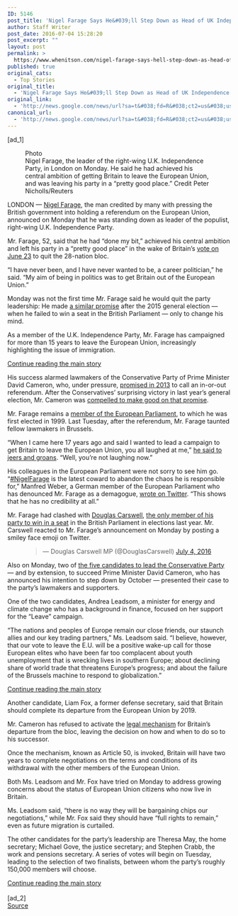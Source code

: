 ```yaml
---
ID: 5146
post_title: 'Nigel Farage Says He&#039;ll Step Down as Head of UK Independence Party &#8211; New York Times'
author: Staff Writer
post_date: 2016-07-04 15:28:20
post_excerpt: ""
layout: post
permalink: >
  https://www.whenitson.com/nigel-farage-says-hell-step-down-as-head-of-uk-independence-party-new-york-times/
published: true
original_cats:
  - Top Stories
original_title:
  - 'Nigel Farage Says He&#039;ll Step Down as Head of UK Independence Party - New York Times'
original_link:
  - 'http://news.google.com/news/url?sa=t&#038;fd=R&#038;ct2=us&#038;usg=AFQjCNGACn5hFn6NfuZ-syacUnVan30H1g&#038;clid=c3a7d30bb8a4878e06b80cf16b898331&#038;cid=52779148639155&#038;ei=k4B6V82UAZSChQH0xbnQCA&#038;url=http://www.nytimes.com/2016/07/05/world/europe/nigel-farage-ukip-brexit.html'
canonical_url:
  - 'http://news.google.com/news/url?sa=t&#038;fd=R&#038;ct2=us&#038;usg=AFQjCNGACn5hFn6NfuZ-syacUnVan30H1g&#038;clid=c3a7d30bb8a4878e06b80cf16b898331&#038;cid=52779148639155&#038;ei=k4B6V82UAZSChQH0xbnQCA&#038;url=http://www.nytimes.com/2016/07/05/world/europe/nigel-farage-ukip-brexit.html'
---
```

 [ad_1]
<br><div readability="137.81043150398">
        <figure id="media-100000004509303" class="media photo lede layout-large-horizontal" data-media-action="modal" itemprop="associatedMedia" itemscope="" itemid="https://static01.nyt.com/images/2016/07/05/world/05farage-web2/05farage-web2-master768.jpg" itemtype="http://schema.org/ImageObject" aria-label="media" role="group"><span class="visually-hidden">Photo</span>
    <div class="image">
            <img src="https://static01.nyt.com/images/2016/07/05/world/05farage-web2/05farage-web2-master768.jpg" alt="" class="media-viewer-candidate" data-mediaviewer-src="http://www.whenitson.com/wp-content/uploads/2016/07/Nigel-Farage-Says-He039ll-Step-Down-as-Head-of-UK-Independence-Party-New-York-Times.jpg" data-mediaviewer-caption="Nigel Farage, the leader of the right-wing U.K. Independence Party, in London on Monday. He said he had achieved his central ambition of getting Britain to leave the European Union, and was leaving his party in a &#x201C;pretty good place.&#x201D;" data-mediaviewer-credit="Peter Nicholls/Reuters" itemprop="url" itemid="https://static01.nyt.com/images/2016/07/05/world/05farage-web2/05farage-web2-master768.jpg"/><meta itemprop="height" content="512"/><meta itemprop="width" content="768"/></div>
        <figcaption class="caption" itemprop="caption description"><span class="caption-text">Nigel Farage, the leader of the right-wing U.K. Independence Party, in London on Monday. He said he had achieved his central ambition of getting Britain to leave the European Union, and was leaving his party in a “pretty good place.”</span>
                        <span class="credit" itemprop="copyrightHolder">
            <span class="visually-hidden">Credit</span>
            Peter Nicholls/Reuters        </span>
            </figcaption></figure><p class="story-body-text story-content" data-para-count="244" data-total-count="244">LONDON — <a href="http://www.nytimes.com/2014/05/18/magazine/nigel-farage-and-his-uk-independence-party-want-out-of-europe.html">Nigel Farage</a>, the man credited by many with pressing the British government into holding a referendum on the European Union, announced on Monday that he was standing down as leader of the populist, right-wing U.K. Independence Party.</p><p class="story-body-text story-content" data-para-count="200" data-total-count="444">Mr. Farage, 52, said that he had “done my bit,” achieved his central ambition and left his party in a “pretty good place” in the wake of Britain’s <a href="http://www.nytimes.com/2016/06/25/world/europe/britain-brexit-european-union-referendum.html">vote on June 23</a> to quit the 28-nation bloc.</p><p class="story-body-text story-content" data-para-count="165" data-total-count="609">“I have never been, and I have never wanted to be, a career politician,” he said. “My aim of being in politics was to get Britain out of the European Union.”</p><p class="story-body-text story-content" data-para-count="227" data-total-count="836">Monday was not the first time Mr. Farage said he would quit the party leadership: He made <a href="http://www.nytimes.com/live/uk-elections-2015/nigel-farage-the-u-k-i-p-party-leader-loses-his-bid-for-parliament/">a similar promise</a> after the 2015 general election — when he failed to win a seat in the British Parliament — only to change his mind.</p><p class="story-body-text story-content" data-para-count="173" data-total-count="1009">As a member of the U.K. Independence Party, Mr. Farage has campaigned for more than 15 years to leave the European Union, increasingly highlighting the issue of immigration.</p><div id="story-ad-1" class="story-ad ad ad-placeholder nocontent robots-nocontent">
    
<a class="visually-hidden skip-to-text-link" href="#story-continues-1">Continue reading the main story</a>
</div>
<p class="story-body-text story-content" data-para-count="296" data-total-count="1305" id="story-continues-1">His success alarmed lawmakers of the Conservative Party of Prime Minister David Cameron, who, under pressure, <a href="http://www.nytimes.com/2013/01/17/world/europe/cameron-to-outline-a-recast-european-role-for-britain.html">promised in 2013</a> to call an in-or-out referendum. After the Conservatives’ surprising victory in last year’s general election, Mr. Cameron was <a href="http://www.nytimes.com/2016/06/22/world/europe/david-cameron-brexit-european-union.html">compelled to make good on that promise</a>.</p><p class="story-body-text story-content" data-para-count="179" data-total-count="1484">Mr. Farage remains a <a href="http://www.europarl.europa.eu/meps/en/4525/NIGEL_FARAGE_home.html">member of the European Parliament</a>, to which he was first elected in 1999. Last Tuesday, after the referendum, Mr. Farage taunted fellow lawmakers in Brussels.</p><p class="story-body-text story-content" data-para-count="207" data-total-count="1691">“When I came here 17 years ago and said I wanted to lead a campaign to get Britain to leave the European Union, you all laughed at me,” <a href="http://www.bbc.co.uk/news/uk-politics-eu-referendum-36651406">he said to jeers and groans</a>. “Well, you’re not laughing now.”</p><p class="story-body-text story-content" data-para-count="328" data-total-count="2019">His colleagues in the European Parliament were not sorry to see him go. “<a href="https://twitter.com/hashtag/NigelFarage?src=hash">#NigelFarage</a> is the latest coward to abandon the chaos he is responsible for,” Manfred Weber, a German member of the European Parliament who has denounced Mr. Farage as a demagogue, <a href="https://twitter.com/ManfredWeber/status/749916567413096448">wrote on Twitter</a>. “This shows that he has no credibility at all.”</p><figure id="brexit-infobox-new" class="interactive interactive-embedded  limit-small layout-small"><figcaption class="interactive-caption"/>
    
    
</figure><p class="story-body-text story-content" data-para-count="246" data-total-count="2265">Mr. Farage had clashed with <a href="http://www.nytimes.com/2016/06/15/opinion/britains-coming-independence-day.html">Douglas Carswell</a>, <a href="http://www.nytimes.com/2014/10/10/world/europe/uk-independence-party-british-parliament.html">the only member of his party to win in a seat</a> in the British Parliament in elections last year. Mr. Carswell reacted to Mr. Farage’s announcement on Monday by posting a smiley face emoji on Twitter.</p><figure class="media twitter embedded layout-horizontal-inset"><blockquote class="twitter-tweet">
         —
        Douglas Carswell MP (@DouglasCarswell)
        <a href="https://twitter.com/DouglasCarswell/status/749892870606381056">July 4, 2016</a>
    </blockquote>
    
</figure><p class="story-body-text story-content" data-para-count="260" data-total-count="2525">Also on Monday, two of <a href="http://www.nytimes.com/2016/07/01/world/europe/conservative-party-candidates.html">the five candidates to lead the Conservative Party</a> — and by extension, to succeed Prime Minister David Cameron, who has announced his intention to step down by October — presented their case to the party’s lawmakers and supporters.</p><p class="story-body-text story-content" data-para-count="169" data-total-count="2694">One of the two candidates, Andrea Leadsom, a minister for energy and climate change who has a background in finance, focused on her support for the “Leave” campaign.</p><p class="story-body-text story-content" data-para-count="497" data-total-count="3191">“The nations and peoples of Europe remain our close friends, our staunch allies and our key trading partners,” Ms. Leadsom said. “I believe, however, that our vote to leave the E.U. will be a positive wake-up call for those European elites who have been far too complacent about youth unemployment that is wrecking lives in southern Europe; about declining share of world trade that threatens Europe’s progress; and about the failure of the Brussels machine to respond to globalization.”</p><div id="story-ad-2" class="story-ad ad ad-placeholder nocontent robots-nocontent">
    
<a class="visually-hidden skip-to-text-link" href="#story-continues-2">Continue reading the main story</a>
</div>
<p class="story-body-text story-content" data-para-count="137" data-total-count="3328" id="story-continues-2">Another candidate, Liam Fox, a former defense secretary, said that Britain should complete its departure from the European Union by 2019.</p><p class="story-body-text story-content" data-para-count="160" data-total-count="3488">Mr. Cameron has refused to activate the <a href="http://www.nytimes.com/2016/06/23/world/europe/brexit-consequences.html?ref=liveblog">legal mechanism</a> for Britain’s departure from the bloc, leaving the decision on how and when to do so to his successor.</p><p class="story-body-text story-content" data-para-count="197" data-total-count="3685">Once the mechanism, known as Article 50, is invoked, Britain will have two years to complete negotiations on the terms and conditions of its withdrawal with the other members of the European Union.</p><p class="story-body-text story-content" data-para-count="146" data-total-count="3831">Both Ms. Leadsom and Mr. Fox have tried on Monday to address growing concerns about the status of European Union citizens who now live in Britain.</p><p class="story-body-text story-content" data-para-count="191" data-total-count="4022">Ms. Leadsom said, “there is no way they will be bargaining chips our negotiations,” while Mr. Fox said they should have “full rights to remain,” even as future migration is curtailed.</p><p class="story-body-text story-content" data-para-count="323" data-total-count="4345">The other candidates for the party’s leadership are Theresa May, the home secretary; Michael Gove, the justice secretary; and Stephen Crabb, the work and pensions secretary. A series of votes will begin on Tuesday, leading to the selection of two finalists, between whom the party’s roughly 150,000 members will choose.</p><a class="visually-hidden skip-to-text-link" href="#whats-next">Continue reading the main story</a>
    </div>
<br>[ad_2]
<br><a href="http://news.google.com/news/url?sa=t&#038;fd=R&#038;ct2=us&#038;usg=AFQjCNGACn5hFn6NfuZ-syacUnVan30H1g&#038;clid=c3a7d30bb8a4878e06b80cf16b898331&#038;cid=52779148639155&#038;ei=k4B6V82UAZSChQH0xbnQCA&#038;url=http://www.nytimes.com/2016/07/05/world/europe/nigel-farage-ukip-brexit.html">Source </a>